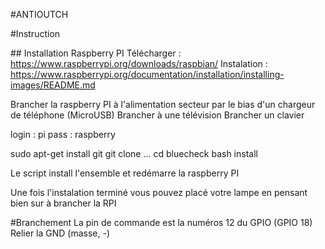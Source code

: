 #ANTIOUTCH

#Instruction 

## Installation Raspberry PI
Télécharger : https://www.raspberrypi.org/downloads/raspbian/
Instalation : https://www.raspberrypi.org/documentation/installation/installing-images/README.md

Brancher la raspberry PI à l'alimentation secteur par le bias d'un chargeur de téléphone (MicroUSB)
Brancher à une télévision
Brancher un clavier 

login : pi
pass : raspberry

sudo apt-get install git
git clone ...
cd bluecheck
bash install

Le script install l'ensemble et redémarre la raspberry PI 

Une fois l'instalation terminé vous pouvez placé votre lampe en pensant bien sur à brancher la RPI

#Branchement
La pin de commande est la numéros 12 du GPIO (GPIO 18)
Relier la GND (masse, -)

